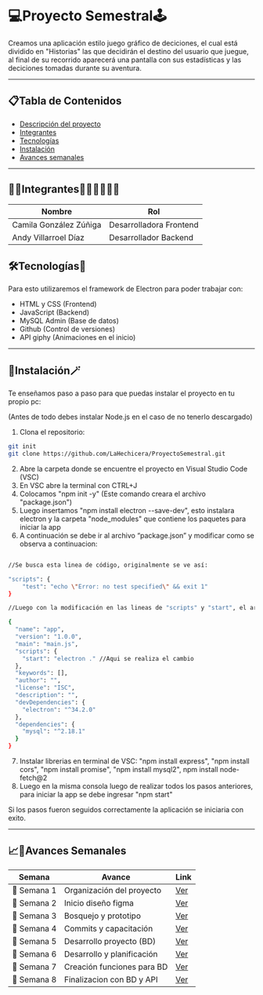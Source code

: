 # 💻Proyecto Semestral🕹️

Creamos una aplicación estilo juego gráfico de deciciones, el cual está dividido en "Historias" las que decidirán el destino del usuario que juegue, al final de su recorrido aparecerá una pantalla con sus estadísticas y las deciciones tomadas durante su aventura.

---

## 📋Tabla de Contenidos

- [Descripción del proyecto](#proyecto-semestral️)
- [Integrantes](#integrantes)
- [Tecnologías](#tecnologías)
- [Instalación](#instalación)
- [Avances semanales](#avances-semanales)

---

## 🤝🏼Integrantes👩🏻‍💻👨🏻‍💻

|Nombre                             |Rol                        |
|-----------------------------------|---------------------------|
|Camila González Zúñiga             |Desarrolladora Frontend|
|Andy Villarroel Díaz               |Desarrollador Backend|

## 🛠️Tecnologías🧰

Para esto utilizaremos el framework de Electron para poder trabajar con:

- HTML y CSS (Frontend)
- JavaScript (Backend)
- MySQL Admin (Base de datos)
- Github (Control de versiones)
- API giphy (Animaciones en el inicio)
---

## 🚀Instalación🪄

Te enseñamos paso a paso para que puedas instalar el proyecto en tu propio pc:

(Antes de todo debes instalar Node.js en el caso de no tenerlo descargado)

1. Clona el repositorio:
```bash
git init
git clone https://github.com/LaHechicera/ProyectoSemestral.git
```
2. Abre la carpeta donde se encuentre el proyecto en Visual Studio Code (VSC)
3. En VSC abre la terminal con CTRL+J
4. Colocamos "npm init -y" (Este comando creara el archivo "package.json")
5. Luego insertamos "npm install electron --save-dev", esto instalara electron y la carpeta "node_modules" que contiene los paquetes para iniciar la app
6. A continuación se debe ir al archivo “package.json” y modificar como se observa a continuacion:
```bash

//Se busca esta linea de código, originalmente se ve así:

"scripts": {
    "test": "echo \"Error: no test specified\" && exit 1"
}

//Luego con la modificación en las lineas de "scripts" y "start", el archivo quedaria de la siguiente manera

{
  "name": "app",
  "version": "1.0.0",
  "main": "main.js",
  "scripts": {
    "start": "electron ." //Aqui se realiza el cambio
  },
  "keywords": [],
  "author": "",
  "license": "ISC",
  "description": "",
  "devDependencies": {
    "electron": "^34.2.0"
  },
  "dependencies": {
    "mysql": "^2.18.1"
  }
}

```
7. Instalar librerias en terminal de VSC: "npm install express", "npm install cors", "npm install promise", "npm install mysql2", npm install node-fetch@2
8. Luego en la misma consola luego de realizar todos los pasos anteriores, para iniciar la app se debe ingresar "npm start"

Si los pasos fueron seguidos correctamente la aplicación se iniciaria con exito.

---

## 📈📆Avances Semanales

|Semana      |Avance       |Link      |
|------------|-------------|----------|
|📂 Semana 1 | Organización del proyecto | [Ver](https://github.com/LaHechicera/ProyectoSemestral/tree/master/Avances/Semana%201)|
|📂 Semana 2 | Inicio diseño figma | [Ver](https://github.com/LaHechicera/ProyectoSemestral/tree/master/Avances/Semana%202)|
|📂 Semana 3 | Bosquejo y prototipo | [Ver](https://github.com/LaHechicera/ProyectoSemestral/tree/master/Avances/Semana%203)|
|📂 Semana 4 | Commits y capacitación | [Ver](https://github.com/LaHechicera/ProyectoSemestral/tree/master/Avances/Semana%204)|
|📂 Semana 5 | Desarrollo proyecto (BD) | [Ver](https://github.com/LaHechicera/ProyectoSemestral/tree/master/Avances/Semana%205)|
|📂 Semana 6 | Desarrollo y planificación | [Ver](https://github.com/LaHechicera/ProyectoSemestral/tree/master/Avances/Semana%206)|
|📂 Semana 7 | Creación funciones para BD | [Ver](https://github.com/LaHechicera/ProyectoSemestral/tree/master/Avances/Semana%207)|
|📂 Semana 8 | Finalizacion con BD y API | [Ver](https://github.com/LaHechicera/ProyectoSemestral/tree/master/Avances/Semana%208)|